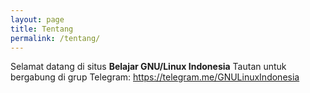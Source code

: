```yaml
---
layout: page
title: Tentang
permalink: /tentang/
---
```


Selamat datang di situs **Belajar GNU/Linux Indonesia**
Tautan untuk bergabung di grup Telegram:
<https://telegram.me/GNULinuxIndonesia>
